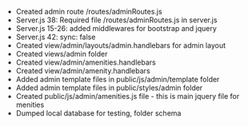 * Created admin route /routes/adminRoutes.js
* Server.js 38: Required file /routes/adminRoutes.js in server.js 
* Server.js 15-26: added middlewares for bootstrap and jquery
* Server.js 42: sync: false
* Created view/admin/layouts/admin.handlebars for admin layout
* Created views/admin folder 
* Created view/admin/amenities.handlebars
* Created view/admin/amenity.handlebars
* Added admin template files in public/js/admin/template folder
* Added admin template files in public/styles/admin folder
* Created public/js/admin/amenities.js file - this is main jquery file for menities
* Dumped local database for testing, folder schema
